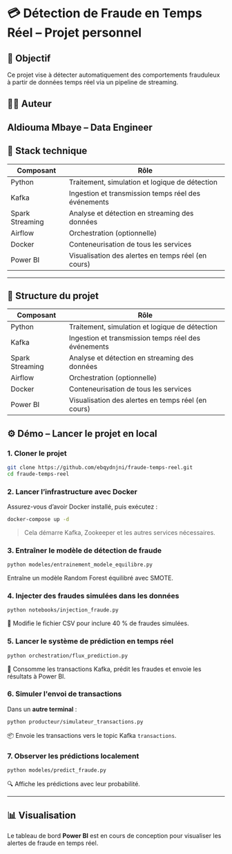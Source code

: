 
# 💳 Détection de Fraude en Temps Réel – Projet personnel

## 🎯 Objectif

Ce projet vise à détecter automatiquement des comportements frauduleux à partir de données temps réel via un pipeline de streaming.

## 👨‍💻 Auteur

**Aldiouma Mbaye** – Data Engineer 
---

## 🧱 Stack technique

| Composant        | Rôle                                                    |
|------------------|----------------------------------------------------------|
| Python           | Traitement, simulation et logique de détection          |
| Kafka            | Ingestion et transmission temps réel des événements     |
| Spark Streaming  | Analyse et détection en streaming des données           |
| Airflow          | Orchestration (optionnelle)                             |
| Docker           | Conteneurisation de tous les services                   |
| Power BI         | Visualisation des alertes en temps réel (en cours)      |

---

## 📁 Structure du projet

| Composant       | Rôle                                                |
| --------------- | --------------------------------------------------- |
| Python          | Traitement, simulation et logique de détection      |
| Kafka           | Ingestion et transmission temps réel des événements |
| Spark Streaming | Analyse et détection en streaming des données       |
| Airflow         | Orchestration (optionnelle)                         |
| Docker          | Conteneurisation de tous les services               |
| Power BI        | Visualisation des alertes en temps réel (en cours)  |


## ⚙️ Démo – Lancer le projet en local

### 1. Cloner le projet

```bash
git clone https://github.com/ebqydnjni/fraude-temps-reel.git
cd fraude-temps-reel
```

### 2. Lancer l’infrastructure avec Docker

Assurez-vous d’avoir Docker installé, puis exécutez :

```bash
docker-compose up -d
```

> Cela démarre Kafka, Zookeeper et les autres services nécessaires.

### 3. Entraîner le modèle de détection de fraude

```bash
python modeles/entrainement_modele_equilibre.py
```

Entraîne un modèle Random Forest équilibré avec SMOTE.

### 4. Injecter des fraudes simulées dans les données

```bash
python notebooks/injection_fraude.py
```

🔁 Modifie le fichier CSV pour inclure 40 % de fraudes simulées.

### 5. Lancer le système de prédiction en temps réel

```bash
python orchestration/flux_prediction.py
```

📡 Consomme les transactions Kafka, prédit les fraudes et envoie les résultats à Power BI.

### 6. Simuler l'envoi de transactions

Dans un **autre terminal** :

```bash
python producteur/simulateur_transactions.py
```

📦 Envoie les transactions vers le topic Kafka `transactions`.

### 7. Observer les prédictions localement

```bash
python modeles/predict_fraude.py
```

🔍 Affiche les prédictions avec leur probabilité.

---

## 📊 Visualisation

Le tableau de bord **Power BI** est en cours de conception pour visualiser les alertes de fraude en temps réel.
